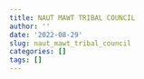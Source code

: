 ```yaml
---
title: NAUT MAWT TRIBAL COUNCIL
author: ''
date: '2022-08-29'
slug: naut_mawt_tribal_council
categories: []
tags: []
---
```

